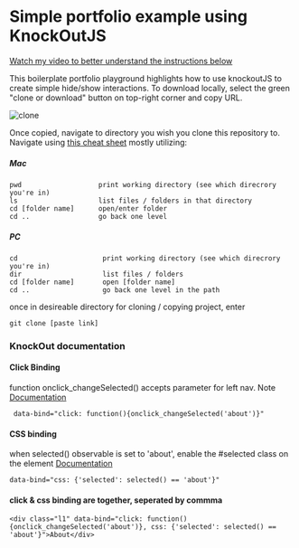 # Simple portfolio example using KnockOutJS

[Watch my video to better understand the instructions below](https://www.youtube.com/watch?v=woRzqm4pBEk&feature=youtu.be)

This boilerplate portfolio playground highlights how to use knockoutJS to create simple hide/show interactions. To download locally, select the green "clone or download" button on top-right corner and copy URL.

![clone](https://camo.githubusercontent.com/677f1478bec470fee7d8f72bf448eaa4dde2e8cb/68747470733a2f2f692e696d6775722e636f6d2f304b454a5a39732e706e67)

Once copied, navigate to directory you wish you clone this repository to. Navigate using [this cheat sheet](https://skimfeed.com/blog/windows-command-prompt-ls-equivalent-dir/) mostly utilizing:
##### Mac
```
pwd                   print working directory (see which direcrory you're in)
ls                    list files / folders in that directory
cd [folder name]      open/enter folder
cd ..                 go back one level
```
##### PC

```
cd                     print working directory (see which direcrory you're in)
dir                    list files / folders
cd [folder name]       open [folder name]
cd ..                  go back one level in the path
```

once in desireable directory for cloning / copying project, enter
```
git clone [paste link]
```



### KnockOut documentation
#### Click Binding 
function onclick_changeSelected() accepts parameter for left nav. Note 
[Documentation](https://knockoutjs.com/documentation/click-binding.html)

 ```
  data-bind="click: function(){onclick_changeSelected('about')}"
```
  
#### CSS binding
when selected() observable  is set to 'about', enable the #selected class on the element
[Documentation](https://knockoutjs.com/documentation/css-binding.html)
```
data-bind="css: {'selected': selected() == 'about'}"
```

#### click & css binding are together, seperated by commma
```
<div class="l1" data-bind="click: function(){onclick_changeSelected('about')}, css: {'selected': selected() == 'about'}">About</div>
```




